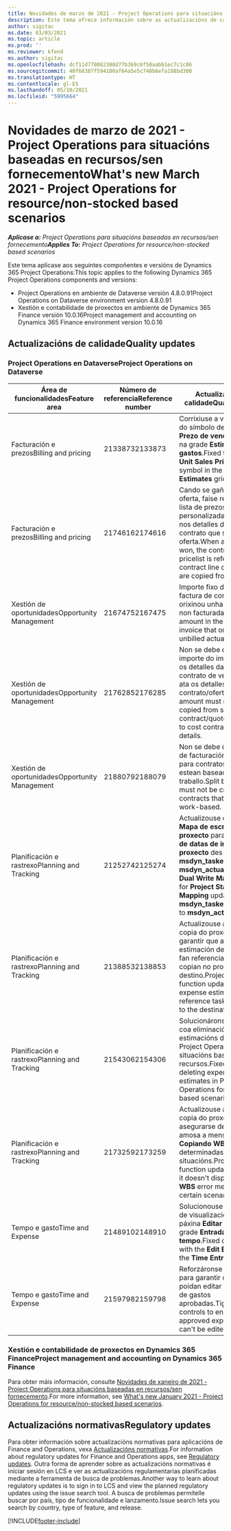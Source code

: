 ```yaml
---
title: Novidades de marzo de 2021 - Project Operations para situacións baseadas en recursos/sen fornecemento
description: Este tema ofrece información sobre as actualizacións de calidade dispoñibles na versión de marzo de 2021 de Project Operations para situacións baseadas en recursos/sen fornecemento.
author: sigitac
ms.date: 03/03/2021
ms.topic: article
ms.prod: ''
ms.reviewer: kfend
ms.author: sigitac
ms.openlocfilehash: dcf11d770082308d77b369c6f50aabb1ec7c1c86
ms.sourcegitcommit: 40f68387f594180af64a5e5c748b6efa188bd300
ms.translationtype: HT
ms.contentlocale: gl-ES
ms.lasthandoff: 05/10/2021
ms.locfileid: "5995664"
---
```

# <a name="whats-new-march-2021---project-operations-for-resourcenon-stocked-based-scenarios"></a><span data-ttu-id="b7acf-103">Novidades de marzo de 2021 - Project Operations para situacións baseadas en recursos/sen fornecemento</span><span class="sxs-lookup"><span data-stu-id="b7acf-103">What's new March 2021 - Project Operations for resource/non-stocked based scenarios</span></span>

<span data-ttu-id="b7acf-104">_**Aplícase a:** Project Operations para situacións baseadas en recursos/sen fornecemento_</span><span class="sxs-lookup"><span data-stu-id="b7acf-104">_**Applies To:** Project Operations for resource/non-stocked based scenarios_</span></span>

<span data-ttu-id="b7acf-105">Este tema aplícase aos seguintes compoñentes e versións de Dynamics 365 Project Operations:</span><span class="sxs-lookup"><span data-stu-id="b7acf-105">This topic applies to the following Dynamics 365 Project Operations components and versions:</span></span>

- <span data-ttu-id="b7acf-106">Project Operations en ambiente de Dataverse versión 4.8.0.91</span><span class="sxs-lookup"><span data-stu-id="b7acf-106">Project Operations on Dataverse environment version 4.8.0.91</span></span> 
- <span data-ttu-id="b7acf-107">Xestión e contabilidade de proxectos en ambiente de Dynamics 365 Finance versión 10.0.16</span><span class="sxs-lookup"><span data-stu-id="b7acf-107">Project management and accounting on Dynamics 365 Finance environment version 10.0.16</span></span> 

## <a name="quality-updates"></a><span data-ttu-id="b7acf-108">Actualizacións de calidade</span><span class="sxs-lookup"><span data-stu-id="b7acf-108">Quality updates</span></span>

### <a name="project-operations-on-dataverse"></a><span data-ttu-id="b7acf-109">Project Operations en Dataverse</span><span class="sxs-lookup"><span data-stu-id="b7acf-109">Project Operations on Dataverse</span></span>


| <span data-ttu-id="b7acf-110">**Área de funcionalidades**</span><span class="sxs-lookup"><span data-stu-id="b7acf-110">**Feature area**</span></span> | <span data-ttu-id="b7acf-111">**Número de referencia**</span><span class="sxs-lookup"><span data-stu-id="b7acf-111">**Reference number**</span></span> | <span data-ttu-id="b7acf-112">**Actualización de calidade**</span><span class="sxs-lookup"><span data-stu-id="b7acf-112">**Quality update**</span></span> |
| --- | --- | --- |
| <span data-ttu-id="b7acf-113">Facturación e prezos</span><span class="sxs-lookup"><span data-stu-id="b7acf-113">Billing and pricing</span></span> | <span data-ttu-id="b7acf-114">2133873</span><span class="sxs-lookup"><span data-stu-id="b7acf-114">2133873</span></span> | <span data-ttu-id="b7acf-115">Corrixiuse a visualización do símbolo de moeda de **Prezo de venda unitario** na grade **Estimacións de gastos**.</span><span class="sxs-lookup"><span data-stu-id="b7acf-115">Fixed the display of **Unit Sales Price** currency symbol in the **Expense Estimates** grid.</span></span> |
| <span data-ttu-id="b7acf-116">Facturación e prezos</span><span class="sxs-lookup"><span data-stu-id="b7acf-116">Billing and pricing</span></span> | <span data-ttu-id="b7acf-117">2174616</span><span class="sxs-lookup"><span data-stu-id="b7acf-117">2174616</span></span> | <span data-ttu-id="b7acf-118">Cando se gaña unha oferta, faise referencia á lista de prezos personalizada do contrato nos detalles da liña do contrato que se copian da oferta.</span><span class="sxs-lookup"><span data-stu-id="b7acf-118">When a quote is won, the contract custom pricelist is referenced on contract line details that are copied from the quote.</span></span> |
| <span data-ttu-id="b7acf-119">Xestión de oportunidades</span><span class="sxs-lookup"><span data-stu-id="b7acf-119">Opportunity Management</span></span> | <span data-ttu-id="b7acf-120">2167475</span><span class="sxs-lookup"><span data-stu-id="b7acf-120">2167475</span></span> | <span data-ttu-id="b7acf-121">Importe fixo do imposto na factura de corrección que orixinou unha entrada real non facturada.</span><span class="sxs-lookup"><span data-stu-id="b7acf-121">Fixed tax amount in the correction invoice that originated an unbilled actual entry.</span></span> |
| <span data-ttu-id="b7acf-122">Xestión de oportunidades</span><span class="sxs-lookup"><span data-stu-id="b7acf-122">Opportunity Management</span></span> | <span data-ttu-id="b7acf-123">2176285</span><span class="sxs-lookup"><span data-stu-id="b7acf-123">2176285</span></span> | <span data-ttu-id="b7acf-124">Non se debe copiar o importe do imposto desde os detalles da liña de contrato de vendas/oferta ata os detalles da liña de contrato/oferta.</span><span class="sxs-lookup"><span data-stu-id="b7acf-124">Tax amount must not be copied from sales contract/quote line details to cost contract/quote line details.</span></span> |
| <span data-ttu-id="b7acf-125">Xestión de oportunidades</span><span class="sxs-lookup"><span data-stu-id="b7acf-125">Opportunity Management</span></span> | <span data-ttu-id="b7acf-126">2188079</span><span class="sxs-lookup"><span data-stu-id="b7acf-126">2188079</span></span> | <span data-ttu-id="b7acf-127">Non se debe crear a regra de facturación dividida para contratos que non estean baseados en traballo.</span><span class="sxs-lookup"><span data-stu-id="b7acf-127">Split billing rule must not be created for contracts that are not work-based.</span></span> |
| <span data-ttu-id="b7acf-128">Planificación e rastrexo</span><span class="sxs-lookup"><span data-stu-id="b7acf-128">Planning and Tracking</span></span> | <span data-ttu-id="b7acf-129">2125274</span><span class="sxs-lookup"><span data-stu-id="b7acf-129">2125274</span></span> | <span data-ttu-id="b7acf-130">Actualizouse o atributo **Mapa de escritura dual do proxecto** para **Asignación de datas de inicio do proxecto** des **msdyn\_taskearlieststart** a **msdyn\_actualstart**.</span><span class="sxs-lookup"><span data-stu-id="b7acf-130">**Project Dual Write Map** attribute for **Project Start Date Mapping** updated from **msdyn\_taskearlieststart** to **msdyn\_actualstart**.</span></span> |
| <span data-ttu-id="b7acf-131">Planificación e rastrexo</span><span class="sxs-lookup"><span data-stu-id="b7acf-131">Planning and Tracking</span></span> | <span data-ttu-id="b7acf-132">2138853</span><span class="sxs-lookup"><span data-stu-id="b7acf-132">2138853</span></span> | <span data-ttu-id="b7acf-133">Actualizouse a función de copia do proxecto para garantir que as liñas de estimación de gastos que fan referencia ás tarefas se copian no proxecto de destino.</span><span class="sxs-lookup"><span data-stu-id="b7acf-133">Project copy function updated to ensure expense estimate lines that reference tasks are copied to the destination project.</span></span> |
| <span data-ttu-id="b7acf-134">Planificación e rastrexo</span><span class="sxs-lookup"><span data-stu-id="b7acf-134">Planning and Tracking</span></span> | <span data-ttu-id="b7acf-135">2154306</span><span class="sxs-lookup"><span data-stu-id="b7acf-135">2154306</span></span> | <span data-ttu-id="b7acf-136">Solucionáronse problemas coa eliminación de estimacións de gastos en Project Operations para situacións baseadas en recursos.</span><span class="sxs-lookup"><span data-stu-id="b7acf-136">Fixed issues with deleting expense estimates in Project Operations for resource-based scenarios.</span></span> |
| <span data-ttu-id="b7acf-137">Planificación e rastrexo</span><span class="sxs-lookup"><span data-stu-id="b7acf-137">Planning and Tracking</span></span> | <span data-ttu-id="b7acf-138">2173259</span><span class="sxs-lookup"><span data-stu-id="b7acf-138">2173259</span></span> | <span data-ttu-id="b7acf-139">Actualizouse a función de copia do proxecto para asegurarse de que non amosa a mensaxe de erro **Copiando WBS** en determinadas situacións.</span><span class="sxs-lookup"><span data-stu-id="b7acf-139">Project copy function updated to ensure it doesn't display **Copying WBS** error message in certain scenarios.</span></span> |
| <span data-ttu-id="b7acf-140">Tempo e gasto</span><span class="sxs-lookup"><span data-stu-id="b7acf-140">Time and Expense</span></span> | <span data-ttu-id="b7acf-141">2148910</span><span class="sxs-lookup"><span data-stu-id="b7acf-141">2148910</span></span> | <span data-ttu-id="b7acf-142">Solucionouse un problema de visualización coa páxina **Editar entrada** na grade **Entrada de tempo**.</span><span class="sxs-lookup"><span data-stu-id="b7acf-142">Fixed display issue with the **Edit Entry** page in the **Time Entry** grid.</span></span> |
| <span data-ttu-id="b7acf-143">Tempo e gasto</span><span class="sxs-lookup"><span data-stu-id="b7acf-143">Time and Expense</span></span> | <span data-ttu-id="b7acf-144">2159798</span><span class="sxs-lookup"><span data-stu-id="b7acf-144">2159798</span></span> | <span data-ttu-id="b7acf-145">Reforzáronse os controis para garantir que non se poidan editar as entradas de gastos aprobadas.</span><span class="sxs-lookup"><span data-stu-id="b7acf-145">Tightened controls to ensure approved expense entries can't be edited.</span></span> |

### <a name="project-management-and-accounting-on-dynamics-365-finance"></a><span data-ttu-id="b7acf-146">Xestión e contabilidade de proxectos en Dynamics 365 Finance</span><span class="sxs-lookup"><span data-stu-id="b7acf-146">Project management and accounting on Dynamics 365 Finance</span></span>

<span data-ttu-id="b7acf-147">Para obter máis información, consulte [Novidades de xaneiro de 2021 - Project Operations para situacións baseadas en recursos/sen fornecemento](whats-new-jan-2021-resource-based.md).</span><span class="sxs-lookup"><span data-stu-id="b7acf-147">For more information, see [What's new January 2021 - Project Operations for resource/non-stocked based scenarios](whats-new-jan-2021-resource-based.md).</span></span>

## <a name="regulatory-updates"></a><span data-ttu-id="b7acf-148">Actualizacións normativas</span><span class="sxs-lookup"><span data-stu-id="b7acf-148">Regulatory updates</span></span>

<span data-ttu-id="b7acf-149">Para obter información sobre actualizacións normativas para aplicacións de Finance and Operations, vexa [Actualizacións normativas](/dynamics365/finance/localizations/regulatory-updates).</span><span class="sxs-lookup"><span data-stu-id="b7acf-149">For information about regulatory updates for Finance and Operations apps, see [Regulatory updates](/dynamics365/finance/localizations/regulatory-updates).</span></span> <span data-ttu-id="b7acf-150">Outra forma de aprender sobre as actualizacións normativas é iniciar sesión en LCS e ver as actualizacións regulamentarias planificadas mediante a ferramenta de busca de problemas.</span><span class="sxs-lookup"><span data-stu-id="b7acf-150">Another way to learn about regulatory updates is to sign in to LCS and view the planned regulatory updates using the issue search tool.</span></span> <span data-ttu-id="b7acf-151">A busca de problemas permítelle buscar por país, tipo de funcionalidade e lanzamento.</span><span class="sxs-lookup"><span data-stu-id="b7acf-151">Issue search lets you search by country, type of feature, and release.</span></span>


[!INCLUDE[footer-include](../includes/footer-banner.md)]